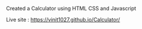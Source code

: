 Created a Calculator using HTML CSS and Javascript 

Live site : https://vinit1027.github.io/Calculator/

